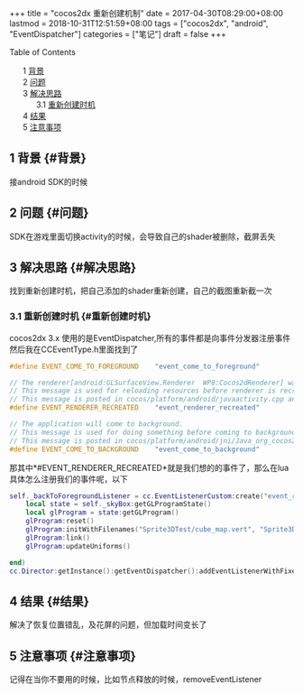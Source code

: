 +++
title = "cocos2dx 重新创建机制"
date = 2017-04-30T08:29:00+08:00
lastmod = 2018-10-31T12:51:59+08:00
tags = ["cocos2dx", "android", "EventDispatcher"]
categories = ["笔记"]
draft = false
+++

<style>
  .ox-hugo-toc ul {
    list-style: none;
  }
</style>
<div class="ox-hugo-toc toc">
<div></div>

<div class="heading">Table of Contents</div>

- <span class="section-num">1</span> [背景](#背景)
- <span class="section-num">2</span> [问题](#问题)
- <span class="section-num">3</span> [解决思路](#解决思路)
    - <span class="section-num">3.1</span> [重新创建时机](#重新创建时机)
- <span class="section-num">4</span> [结果](#结果)
- <span class="section-num">5</span> [注意事项](#注意事项)

</div>
<!--endtoc-->



## <span class="section-num">1</span> 背景 {#背景}

接android SDK的时候


## <span class="section-num">2</span> 问题 {#问题}

SDK在游戏里面切换activity的时候，会导致自己的shader被删除，截屏丢失
<!--more-->


## <span class="section-num">3</span> 解决思路 {#解决思路}

找到重新创建时机，把自己添加的shader重新创建，自己的截图重新截一次


### <span class="section-num">3.1</span> 重新创建时机 {#重新创建时机}

cocos2dx 3.x 使用的是EventDispatcher,所有的事件都是向事件分发器注册事件
然后我在CCEventType.h里面找到了

```c++
#define EVENT_COME_TO_FOREGROUND    "event_come_to_foreground"

// The renderer[android:GLSurfaceView.Renderer  WP8:Cocos2dRenderer] was recreated.
// This message is used for reloading resources before renderer is recreated on Android/WP8.
// This message is posted in cocos/platform/android/javaactivity.cpp and cocos\platform\wp8-xaml\cpp\Cocos2dRenderer.cpp.
#define EVENT_RENDERER_RECREATED    "event_renderer_recreated"

// The application will come to background.
// This message is used for doing something before coming to background, such as save RenderTexture.
// This message is posted in cocos/platform/android/jni/Java_org_cocos2dx_lib_Cocos2dxRenderer.cpp and cocos\platform\wp8-xaml\cpp\Cocos2dRenderer.cpp.
#define EVENT_COME_TO_BACKGROUND    "event_come_to_background"
```

那其中\*#EVENT\_RENDERER\_RECREATED\*就是我们想的的事件了，那么在lua具体怎么注册我们的事件呢，以下

```lua
self._backToForegroundListener = cc.EventListenerCustom:create("event_renderer_recreated", function (eventCustom)
    local state = self._skyBox:getGLProgramState()
    local glProgram = state:getGLProgram()
    glProgram:reset()
    glProgram:initWithFilenames("Sprite3DTest/cube_map.vert", "Sprite3DTest/cube_map.frag")
    glProgram:link()
    glProgram:updateUniforms()

end)
cc.Director:getInstance():getEventDispatcher():addEventListenerWithFixedPriority(self._backToForegroundListener, 1)

```


## <span class="section-num">4</span> 结果 {#结果}

解决了恢复位置错乱，及花屏的问题，但加载时间变长了


## <span class="section-num">5</span> 注意事项 {#注意事项}

记得在当你不要用的时候，比如节点释放的时候，removeEventListener